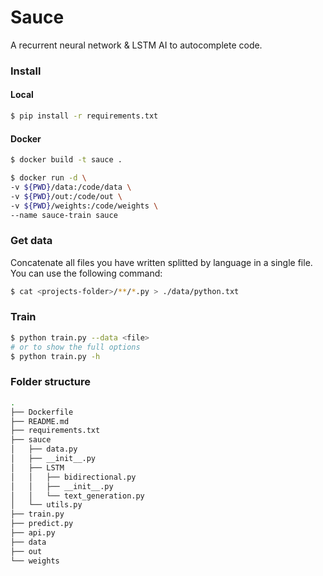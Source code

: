 # Sauce

A recurrent neural network & LSTM AI to autocomplete code.

### Install
#### Local
```zsh
$ pip install -r requirements.txt
```
#### Docker
```zsh
$ docker build -t sauce .

$ docker run -d \
-v ${PWD}/data:/code/data \
-v ${PWD}/out:/code/out \
-v ${PWD}/weights:/code/weights \
--name sauce-train sauce
```
### Get data
Concatenate all files you have written splitted by language in a single file. You
can use the following command:
```zsh
$ cat <projects-folder>/**/*.py > ./data/python.txt
```
### Train
```zsh
$ python train.py --data <file>
# or to show the full options
$ python train.py -h
```
### Folder structure
```zsh
.
├── Dockerfile
├── README.md
├── requirements.txt
├── sauce
│   ├── data.py
│   ├── __init__.py
│   ├── LSTM
│   │   ├── bidirectional.py
│   │   ├── __init__.py
│   │   └── text_generation.py
│   └── utils.py
├── train.py
├── predict.py
├── api.py
├── data
├── out
└── weights
```
